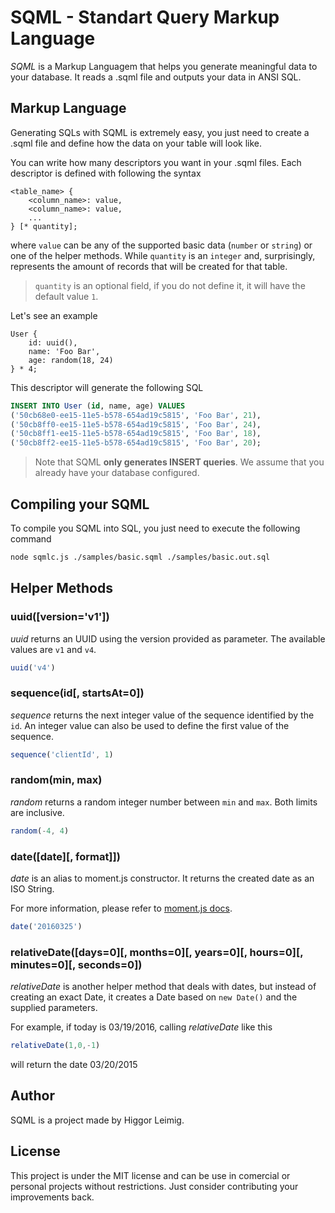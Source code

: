 # SQML - Standart Query Markup Language

*SQML* is a Markup Languagem that helps you generate meaningful data to your database. It reads a .sqml file and outputs your data in ANSI SQL.

## Markup Language

Generating SQLs with SQML is extremely easy, you just need to create a .sqml file and define how the data on your table will look like.

You can write how many descriptors you want in your .sqml files. Each descriptor is defined with following the syntax

```
<table_name> {
    <column_name>: value,
    <column_name>: value,
    ...
} [* quantity];
```

where `value` can be any of the supported basic data (`number` or `string`) or one of the helper methods. While `quantity` is an `integer` and, surprisingly, represents the amount of records that will be created for that table.

> `quantity` is an optional field, if you do not define it, it will have the default value `1`.

Let's see an example

```
User {
    id: uuid(),
    name: 'Foo Bar',
    age: random(18, 24)
} * 4;
```

This descriptor will generate the following SQL

```sql
INSERT INTO User (id, name, age) VALUES
('50cb68e0-ee15-11e5-b578-654ad19c5815', 'Foo Bar', 21),
('50cb8ff0-ee15-11e5-b578-654ad19c5815', 'Foo Bar', 24),
('50cb8ff1-ee15-11e5-b578-654ad19c5815', 'Foo Bar', 18),
('50cb8ff2-ee15-11e5-b578-654ad19c5815', 'Foo Bar', 20);
```

> Note that SQML **only generates INSERT queries**. We assume that you already have your database configured.

## Compiling your SQML
To compile you SQML into SQL, you just need to execute the following command

```sh
node sqmlc.js ./samples/basic.sqml ./samples/basic.out.sql
```

## Helper Methods
### uuid([version='v1'])
*uuid* returns an UUID using the version provided as parameter. The available values are `v1` and `v4`.

```javascript
uuid('v4')
```

### sequence(id[, startsAt=0])
*sequence* returns the next integer value of the sequence identified by the `id`. An integer value can also be used to define the first value of the sequence.

```javascript
sequence('clientId', 1)
```

### random(min, max)
*random* returns a random integer number between `min` and `max`. Both limits are inclusive.

```javascript
random(-4, 4)
```

### date([date][, format]])
*date* is an alias to moment.js constructor. It returns the created date as an ISO String.

For more information, please refer to [moment.js docs](http://momentjs.com/docs/#/parsing/).

```javascript
date('20160325')
```

### relativeDate([days=0][, months=0][, years=0][, hours=0][, minutes=0][, seconds=0])
*relativeDate* is another helper method that deals with dates, but instead of creating an exact Date, it creates a Date based on `new Date()` and the supplied parameters.

For example, if today is 03/19/2016, calling *relativeDate* like this
```javascript
relativeDate(1,0,-1)
```
will return the date 03/20/2015


## Author
SQML is a project made by Higgor Leimig.

## License
This project is under the MIT license and can be use in comercial or personal projects without restrictions. Just consider contributing your improvements back.